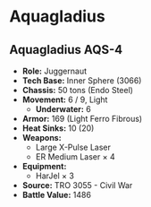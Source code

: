 # Aquagladius
## Aquagladius AQS-4
- **Role:** Juggernaut
- **Tech Base:** Inner Sphere (3066)
- **Chassis:** 50 tons (Endo Steel)
- **Movement:** 6 / 9, Light
  - **Underwater:** 6
- **Armor:** 169 (Light Ferro Fibrous)
- **Heat Sinks:** 10 (20)
- **Weapons:**
  - Large X-Pulse Laser
  - ER Medium Laser × 4
- **Equipment:**
  - HarJel × 3
- **Source:** TRO 3055 - Civil War
- **Battle Value:** 1486

